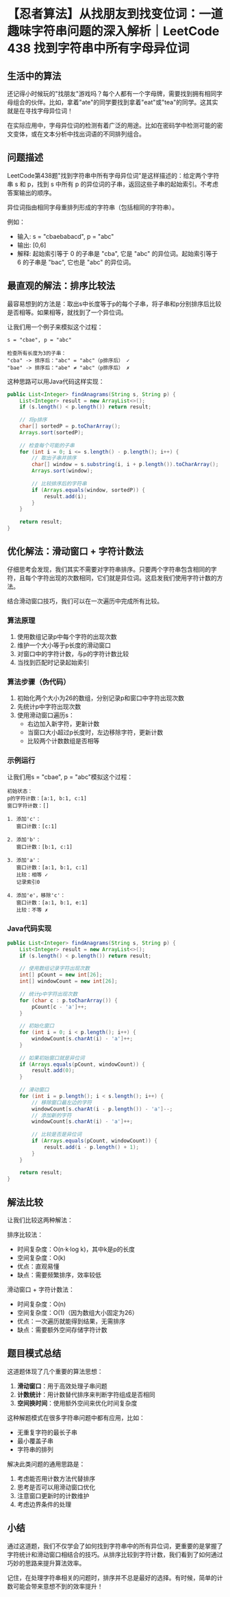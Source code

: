 # 【忍者算法】从找朋友到找变位词：一道趣味字符串问题的深入解析｜LeetCode 438 找到字符串中所有字母异位词

## 生活中的算法
还记得小时候玩的"找朋友"游戏吗？每个人都有一个字母牌，需要找到拥有相同字母组合的伙伴。比如，拿着"ate"的同学要找到拿着"eat"或"tea"的同学。这其实就是在寻找字母异位词！

在实际应用中，字母异位词的检测有着广泛的用途。比如在密码学中检测可能的密文变体，或在文本分析中找出词语的不同排列组合。

## 问题描述
LeetCode第438题"找到字符串中所有字母异位词"是这样描述的：给定两个字符串 s 和 p，找到 s 中所有 p 的异位词的子串，返回这些子串的起始索引。不考虑答案输出的顺序。

异位词指由相同字母重排列形成的字符串（包括相同的字符串）。

例如：
- 输入: s = "cbaebabacd", p = "abc"
- 输出: [0,6]
- 解释: 起始索引等于 0 的子串是 "cba", 它是 "abc" 的异位词。起始索引等于 6 的子串是 "bac", 它也是 "abc" 的异位词。

## 最直观的解法：排序比较法
最容易想到的方法是：取出s中长度等于p的每个子串，将子串和p分别排序后比较是否相等。如果相等，就找到了一个异位词。

让我们用一个例子来模拟这个过程：
```
s = "cbae", p = "abc"

检查所有长度为3的子串：
"cba" -> 排序后："abc" = "abc"（p排序后） ✓
"bae" -> 排序后："abe" ≠ "abc"（p排序后） ✗
```

这种思路可以用Java代码这样实现：
```java
public List<Integer> findAnagrams(String s, String p) {
    List<Integer> result = new ArrayList<>();
    if (s.length() < p.length()) return result;
    
    // 将p排序
    char[] sortedP = p.toCharArray();
    Arrays.sort(sortedP);
    
    // 检查每个可能的子串
    for (int i = 0; i <= s.length() - p.length(); i++) {
        // 取出子串并排序
        char[] window = s.substring(i, i + p.length()).toCharArray();
        Arrays.sort(window);
        
        // 比较排序后的字符串
        if (Arrays.equals(window, sortedP)) {
            result.add(i);
        }
    }
    
    return result;
}
```

## 优化解法：滑动窗口 + 字符计数法
仔细思考会发现，我们其实不需要对字符串排序。只要两个字符串包含相同的字符，且每个字符出现的次数相同，它们就是异位词。这启发我们使用字符计数的方法。

结合滑动窗口技巧，我们可以在一次遍历中完成所有比较。

### 算法原理
1. 使用数组记录p中每个字符的出现次数
2. 维护一个大小等于p长度的滑动窗口
3. 对窗口中的字符计数，与p的字符计数比较
4. 当找到匹配时记录起始索引

### 算法步骤（伪代码）
1. 初始化两个大小为26的数组，分别记录p和窗口中字符出现次数
2. 先统计p中字符出现次数
3. 使用滑动窗口遍历s：
   - 右边加入新字符，更新计数
   - 当窗口大小超过p长度时，左边移除字符，更新计数
   - 比较两个计数数组是否相等

### 示例运行
让我们用s = "cbae", p = "abc"模拟这个过程：
```
初始状态：
p的字符计数：[a:1, b:1, c:1]
窗口字符计数：[]

1. 添加'c'：
   窗口计数：[c:1]
   
2. 添加'b'：
   窗口计数：[b:1, c:1]
   
3. 添加'a'：
   窗口计数：[a:1, b:1, c:1]
   比较：相等 ✓
   记录索引0
   
4. 添加'e'，移除'c'：
   窗口计数：[a:1, b:1, e:1]
   比较：不等 ✗
```

### Java代码实现
```java
public List<Integer> findAnagrams(String s, String p) {
    List<Integer> result = new ArrayList<>();
    if (s.length() < p.length()) return result;
    
    // 使用数组记录字符出现次数
    int[] pCount = new int[26];
    int[] windowCount = new int[26];
    
    // 统计p中字符出现次数
    for (char c : p.toCharArray()) {
        pCount[c - 'a']++;
    }
    
    // 初始化窗口
    for (int i = 0; i < p.length(); i++) {
        windowCount[s.charAt(i) - 'a']++;
    }
    
    // 如果初始窗口就是异位词
    if (Arrays.equals(pCount, windowCount)) {
        result.add(0);
    }
    
    // 滑动窗口
    for (int i = p.length(); i < s.length(); i++) {
        // 移除窗口最左边的字符
        windowCount[s.charAt(i - p.length()) - 'a']--;
        // 添加新的字符
        windowCount[s.charAt(i) - 'a']++;
        
        // 比较是否是异位词
        if (Arrays.equals(pCount, windowCount)) {
            result.add(i - p.length() + 1);
        }
    }
    
    return result;
}
```

## 解法比较
让我们比较这两种解法：

排序比较法：
- 时间复杂度：O(n·k·log k)，其中k是p的长度
- 空间复杂度：O(k)
- 优点：直观易懂
- 缺点：需要频繁排序，效率较低

滑动窗口 + 字符计数法：
- 时间复杂度：O(n)
- 空间复杂度：O(1)（因为数组大小固定为26）
- 优点：一次遍历就能得到结果，无需排序
- 缺点：需要额外空间存储字符计数

## 题目模式总结
这道题体现了几个重要的算法思想：
1. **滑动窗口**：用于高效处理子串问题
2. **计数统计**：用计数替代排序来判断字符组成是否相同
3. **空间换时间**：使用额外空间来优化时间复杂度

这种解题模式在很多字符串问题中都有应用，比如：
- 无重复字符的最长子串
- 最小覆盖子串
- 字符串的排列

解决此类问题的通用思路是：
1. 考虑能否用计数方法代替排序
2. 思考是否可以用滑动窗口优化
3. 注意窗口更新时的计数维护
4. 考虑边界条件的处理

## 小结
通过这道题，我们不仅学会了如何找到字符串中的所有异位词，更重要的是掌握了字符统计和滑动窗口相结合的技巧。从排序比较到字符计数，我们看到了如何通过巧妙的思路来提升算法效率。

记住，在处理字符串相关的问题时，排序并不总是最好的选择。有时候，简单的计数可能会带来意想不到的效率提升！


